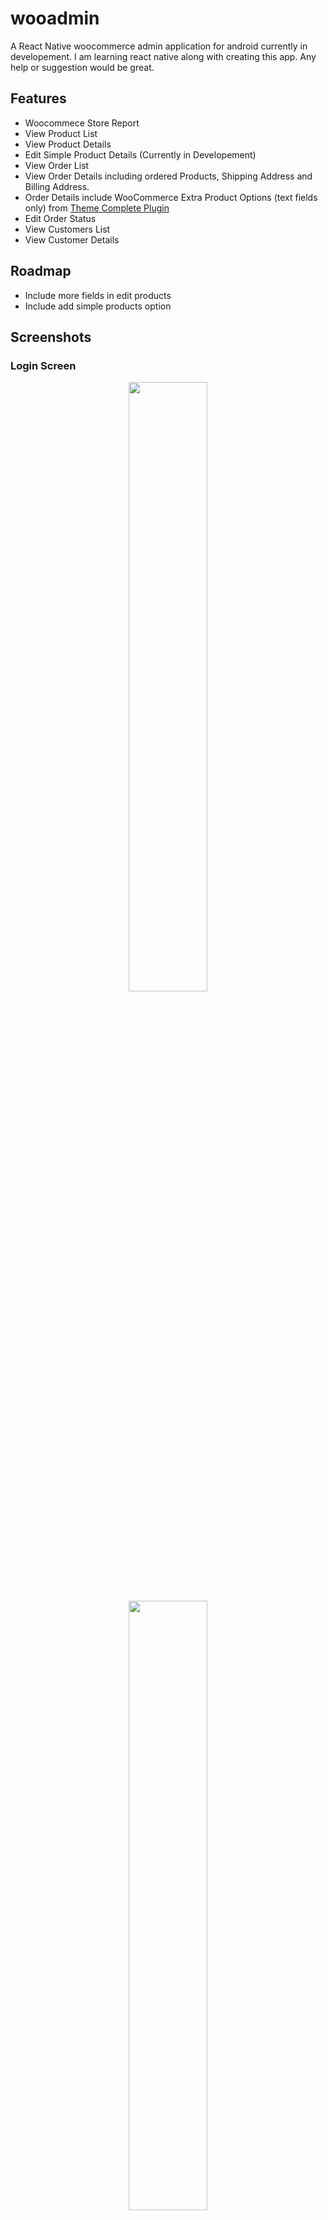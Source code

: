 # wooadmin
A React Native woocommerce admin application for android currently in developement. I am learning react native along with creating this app. Any help or suggestion would be great.

## Features
- Woocommece Store Report
- View Product List
- View Product Details
- Edit Simple Product Details (Currently in Developement)
- View Order List
- View Order Details including ordered Products, Shipping Address and Billing Address.
- Order Details include WooCommerce Extra Product Options (text fields only) from [Theme Complete Plugin](https://codecanyon.net/item/woocommerce-extra-product-options/7908619)
- Edit Order Status
- View Customers List
- View Customer Details

## Roadmap
- Include more fields in edit products
- Include add simple products option

## Screenshots
### **Login Screen**
<p align="center">
  <img src="/screenshots/login.png"  width="50%" height="50%" />
  <img src="/screenshots/reports.png"  width="50%" height="50%" />
  <img src="/screenshots/orders-list.png"  width="50%" height="50%" />
  <img src="/screenshots/order-details.png"  width="50%" height="50%" />
  <img src="/screenshots/edit-order.png"  width="50%" height="50%" />
  <img src="/screenshots/products-list.png"  width="50%" height="50%" />
  <img src="/screenshots/product-details.png"  width="50%" height="50%" />
  <img src="/screenshots/edit-product.png"  width="50%" height="50%" />
  <img src="/screenshots/customers-list.png"  width="50%" height="50%" />
  <img src="/screenshots/customer-details.png"  width="50%" height="50%" />
  <img src="/screenshots/logout.png"  width="50%" height="50%" />
</p>
